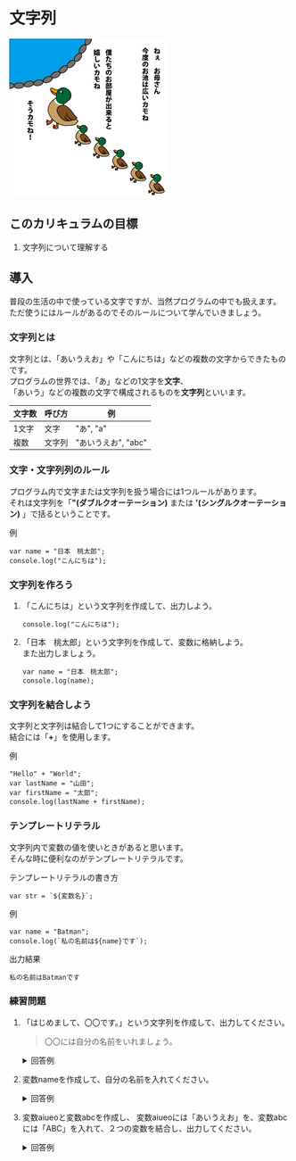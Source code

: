 # 文字列

![文字列](./img/gull.jpg)

## このカリキュラムの目標
1. 文字列について理解する

## 導入
普段の生活の中で使っている文字ですが、当然プログラムの中でも扱えます。  
ただ使うにはルールがあるのでそのルールについて学んでいきましょう。

### 文字列とは
文字列とは、「あいうえお」や「こんにちは」などの複数の文字からできたものです。  
プログラムの世界では、「あ」などの1文字を**文字**、  
「あいう」などの複数の文字で構成されるものを**文字列**といいます。


|文字数|呼び方|例|
|---|---|---|
|1文字|文字|"あ", "a"|
|複数|文字列|"あいうえお", "abc"|

### 文字・文字列列のルール
プログラム内で文字または文字列を扱う場合には1つルールがあります。  
それは文字列を「**"(ダブルクオーテーション)** または **'(シングルクオーテーション)** 」で括るということです。

例

```
var name = "日本　桃太郎";
console.log("こんにちは");
```

### 文字列を作ろう
1. 「こんにちは」という文字列を作成して、出力しよう。

	```
	console.log("こんにちは");
	
	```
2. 「日本　桃太郎」という文字列を作成して、変数に格納しよう。  
また出力しましょう。

	```
	var name = "日本　桃太郎";
	console.log(name);
	```

### 文字列を結合しよう
文字列と文字列は結合して1つにすることができます。  
結合には「**+**」を使用します。

例

```
"Hello" + "World";
var lastName = "山田";
var firstName = "太郎";
console.log(lastName + firstName);
```

### テンプレートリテラル
文字列内で変数の値を使いときがあると思います。  
そんな時に便利なのがテンプレートリテラルです。

テンプレートリテラルの書き方

```
var str = `${変数名}`;
```

例

```
var name = "Batman";
console.log(`私の名前は${name}です`);
```

出力結果

```
私の名前はBatmanです
```

### 練習問題
1. 「はじめまして、〇〇です。」という文字列を作成して、出力してください。
  
	> 〇〇には自分の名前をいれましょう。
	
	<details><summary>回答例</summary><div>
	
	```
	console.log("はじめまして、Batmanです。");
	```
	
	</div></details>
	
2. 変数nameを作成して、自分の名前を入れてください。

	<details><summary>回答例</summary><div>
	
	```
	var name = "Batman";
	```
	
	</div></details>
	
3. 変数aiueoと変数abcを作成し、 変数aiueoには「あいうえお」を、変数abcには「ABC」を入れて、２つの変数を結合し、出力してください。

	<details><summary>回答例</summary><div>
	
	```
	var aiueo = "あいうえお";
	var abc = "ABC";
	console.log(aiueo + abc);
	```
	
	</div></details>